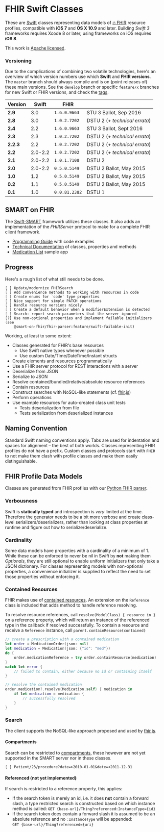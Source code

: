 FHIR Swift Classes
==================

These are [Swift](https://developer.apple.com/swift/) classes representing data models of [🔥 FHIR](http://www.hl7.org/fhir) resource profiles, compatible with **iOS 7** and **OS X 10.9** and later.
Building _Swift 3_ frameworks requires Xcode 8 or later, using frameworks on iOS requires **iOS 8**.

This work is [Apache licensed](LICENSE.txt).


### Versioning

Due to the complications of combining two volatile technologies, here's an overview of which version numbers use which **Swift** and **FHIR versions**.
The `master` branch should always compile and is on (point releases of) these main versions.
See the `develop` branch or specific `feature/x` branches for new Swift or FHIR versions, and check the [tags](https://github.com/smart-on-fhir/Swift-FHIR/releases).

 Version |   Swift   |      FHIR     | &nbsp;
---------|-----------|---------------|-----------------------------
 **2.9** |       3.0 |  `1.6.0.9663` | STU 3 Ballot, Sep 2016
 **2.8** |       3.0 |  `1.0.2.7202` | DSTU 2 (_+ technical errata_)
 **2.4** |       2.2 |  `1.6.0.9663` | STU 3 Ballot, Sept 2016
 **2.3** |       2.3 |  `1.0.2.7202` | DSTU 2 (_+ technical errata_)
**2.2.3**|       2.2 |  `1.0.2.7202` | DSTU 2 (_+ technical errata_)
 **2.2** |   2.0-2.2 |  `1.0.2.7202` | DSTU 2 (_+ technical errata_)
 **2.1** |   2.0-2.2 |  `1.0.1.7108` | DSTU 2
 **2.0** |   2.0-2.2 |  `0.5.0.5149` | DSTU 2 Ballot, May 2015
 **1.0** |       1.2 |  `0.5.0.5149` | DSTU 2 Ballot, May 2015
 **0.2** |       1.1 |  `0.5.0.5149` | DSTU 2 Ballot, May 2015
 **0.1** |       1.0 | `0.0.81.2382` | DSTU 1


SMART on FHIR
-------------

The [Swift-SMART](https://github.com/smart-on-fhir/Swift-SMART) framework utilizes these classes.
It also adds an implementation of the _FHIRServer_ protocol to make for a complete FHIR client framework.

- [Programming Guide](https://github.com/smart-on-fhir/Swift-SMART/wiki) with code examples
- [Technical Documentation](http://docs.smarthealthit.org/Swift-SMART/) of classes, properties and methods
- [Medication List](https://github.com/smart-on-fhir/SoF-MedList) sample app


Progress
--------

Here's a rough list of what still needs to be done.

```
[ ] Update/modernize FHIRSearch
[ ] Add convenience methods to working with resources in code
[ ] Create enums for `code` type properties
[ ] Nice support for simple PATCH operations
[ ] Handle resource versions nicely
[ ] Create a default behavior when a modifierExtension is detected
[ ] Search: report search parameters that the server ignored
[?] Use non-optional properties and implement failable initializers (see
    @smart-on-fhir/fhir-parser:feature/swift-failable-init)
```

Working, at least to some extent:

- Classes generated for FHIR's base resources
    + Use Swift native types whenever possible
    + Use custom Date/Time/DateTime/Instant structs
- Create elements and resources programmatically
- Use a FHIR server protocol for REST interactions with a server
- Deserialize from JSON
- Serialize to JSON
- Resolve contained/bundled/relative/absolute resource references
- Contain resources
- Construct searches with NoSQL-like statements (cf. [fhir.js](https://github.com/FHIR/fhir.js))
- Perform operations
- Use example resources for auto-created class unit tests
    + Tests deserialization from file
    + Tests serialization from deserialized instances


Naming Convention
-----------------

Standard Swift naming conventions apply.
Tabs are used for indentation and spaces for alignment – the best of both worlds.
Classes representing FHIR profiles do not have a prefix.
Custom classes and protocols start with `FHIR` to not make them clash with profile classes and make them easily distinguishable.


FHIR Profile Data Models
------------------------

Classes are generated from FHIR profiles with our [Python FHIR parser](https://github.com/smart-on-fhir/fhir-parser).

### Verbousness

Swift is **statically typed** and introspection is _very_ limited at the time.
Therefore the generator needs to be a bit more verbose and create class-level serializers/deserializers, rather than looking at class properties at runtime and figure out how to serialize/deserialize.

### Cardinality

Some data models have properties with a cardinality of a minimum of 1.
While these can be enforced to never be nil in Swift by **not** making them _Optionals_, they are still optional to enable uniform initializers that only take a JSON dictionary.
For classes representing models with non-optional properties, a convenience initializer is supplied to reflect the need to set those properties without enforcing it.

### Contained Resources

FHIR makes use of [contained resources](http://hl7.org/fhir/references.html#contained).
An extension on the `Reference` class is included that adds method to handle reference resolving.

To resolve resource references, call `resolve(ModelClass) { resource in }` on a reference property, which will return an instance of the referenced type in the callback if resolved successfully.
To contain a resource and receive a `Reference` instance, call `parent.containResource(contained)`

```swift
// create a prescription with a contained medication
let order = MedicationOrder(json: nil)
let medication = Medication(json: {"id": "med"})
do {
    order.medicationReference = try order.containResource(medication)
}
catch let error {
    // failed to contain, either because no id or containing itself
}

// resolve the contained medication
order.medication?.resolve(Medication.self) { medication in
	if let medication = medication {
		// successfully resolved
	}
}
```

### Search

The client supports the NoSQL-like approach proposed and used by [fhir.js](https://github.com/FHIR/fhir.js#search).

#### Compartments

Search can be restricted to [compartments](https://www.hl7.org/fhir/compartments.html), these however are not yet supported in the SMART server nor in these classes.

```
[ ] Patient/23/procedure?date=>2010-01-01&date=<2011-12-31
```

#### Referenced (not yet implemented)

If search is restricted to a reference property, this applies:

- If the search token is merely an id, i.e. it does **not** contain a forward slash, a type restricted search is constructed based on which instance method is called:
    `GET {base-url}/Thing?referenced:InstanceType={id}`
- If the search token does contain a forward slash it is assumed to be an absolute reference and no `:InstanceType` will be appended:  
    `GET {base-url}/Thing?referenced={uri}`

